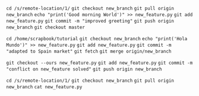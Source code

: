 `cd /s/remote-location/1/`
`git checkout new_branch`
`git pull origin new_branch`
`echo "print('Good morning World')" >> new_feature.py`
`git add new_feature.py` 
`git commit -m "improved greeting"`
`git push origin new_branch`
`git checkout master`

`cd /home/scrapbook/tutorial`
`git checkout new_branch`
`echo "print('Hola Mundo')" >> new_feature.py`
`git add new_feature.py` 
`git commit -m "adapted to Spain market"`
`git fetch`
`git merge origin/new_branch`

`git checkout --ours new_feature.py`
`git add new_feature.py`
`git commit -m "conflict on new_feature solved"`
`git push origin new_branch`

`cd /s/remote-location/1/`
`git checkout new_branch`
`git pull origin new_branch`
`cat new_feature.py`

